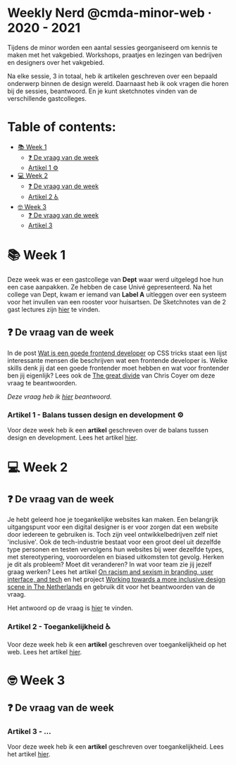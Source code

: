 # Weekly Nerd @cmda-minor-web · 2020 - 2021

Tijdens de minor worden een aantal sessies georganiseerd om kennis te maken met het vakgebied. 
Workshops, praatjes en lezingen van bedrijven en designers over het vakgebied. 

Na elke sessie, 3 in totaal, heb ik artikelen geschreven over een bepaald onderwerp binnen de design wereld. Daarnaast
heb ik ook vragen die horen bij de sessies, beantwoord. En je kunt sketchnotes vinden van de verschillende gastcolleges. 

# Table of contents:

- [📚 Week 1](#-week-1)
  - [❓ De vraag van de week](#-de-vraag-van-de-week)
  - [Artikel 1 ⚙️](#artikel-1---balans-tussen-design-en-development-%EF%B8%8F)
- [💻 Week 2](#-week-2)
  - [❓ De vraag van de week](#-de-vraag-van-de-week-1)
  - [Artikel 2 ♿️](#artikel-2---toegankelijkheid-%EF%B8%8F)
- [🤓 Week 3](#-week-3)
  - [❓ De vraag van de week](#-de-vraag-van-de-week-2)
  - [Artikel 3]()

# 📚 Week 1
Deze week was er een gastcollege van **Dept** waar werd uitgelegd hoe hun een case aanpakken. Ze hebben de case Univé gepresenteerd. Na het college van Dept, kwam er iemand van **Label A** uitleggen over een systeem voor het invullen van een rooster voor huisartsen. De Sketchnotes van de 2 gast lectures zijn [hier](https://github.com/sanneduinkerx/weekly-nerd-2021/wiki/WkN%231:-Sketchnotes-%F0%9F%93%9D) te vinden.

## ❓ De vraag van de week 
In de post [Wat is een goede frontend developer](https://css-tricks.com/what-makes-a-good-front-end-developer/) op CSS tricks staat een lijst interessante mensen die beschrijven wat een frontende developer is. Welke skills denk jij dat een goede frontender moet hebben en wat voor frontender ben jij eigenlijk? Lees ook de [The great divide](https://css-tricks.com/the-great-divide/) van Chris Coyer om deze vraag te beantwoorden. 

*Deze vraag heb ik [hier](https://github.com/sanneduinkerx/weekly-nerd-2021/wiki/WkN%231:-De-vraag-%E2%9D%94) beantwoord.*

### Artikel 1 - Balans tussen design en development ⚙️
Voor deze week heb ik een **artikel** geschreven over de balans tussen design en development. Lees het artikel [hier](https://github.com/sanneduinkerx/weekly-nerd-2021/wiki/Het-balans-tussen-Design-en-Development,-en-waarom-dit-belangrijk-is.).


# 💻 Week 2

## ❓ De vraag van de week 
Je hebt geleerd hoe je toegankelijke websites kan maken. Een belangrijk uitgangspunt voor een digital designer is er voor zorgen dat een website door iedereen te gebruiken is. Toch zijn veel ontwikkelbedrijven zelf niet 'inclusive'. Ook de tech-industrie bestaat voor een groot deel uit dezelfde type personen en testen vervolgens hun websites bij weer dezelfde types, met stereotypering, vooroordelen en biased uitkomsten tot gevolg. Herken je dit als probleem? Moet dit veranderen? In wat voor team zie jij jezelf graag werken? Lees het artikel [On racism and sexism in branding, user interface, and tech](https://uxdesign.cc/on-racism-and-sexism-in-branding-user-interface-and-tech-337f5ceb7ed5) en het project [Working towards a more inclusive design scene in The Netherlands](https://inclusief.design/) en gebruik dit voor het beantwoorden van de vraag.

Het antwoord op de vraag is [hier](https://github.com/sanneduinkerx/weekly-nerd-2021/wiki/WkN%232:-de-vraag-%E2%9D%93) te vinden.

### Artikel 2 - Toegankelijkheid ♿️
Voor deze week heb ik een **artikel** geschreven over toegankelijkheid op het web. Lees het artikel [hier]().

# 🤓 Week 3

## ❓ De vraag van de week 

### Artikel 3 - ...
Voor deze week heb ik een **artikel** geschreven over toegankelijkheid. Lees het artikel [hier]().
